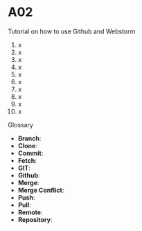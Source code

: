# A02
Tutorial on how to use Github and Webstorm
1. x
2. x
3. x
4. x
5. x
6. x
7. x
8. x
9. x
10. x

Glossary
- **Branch**: 
- **Clone**:
- **Commit**:
- **Fetch**:
- **GIT**:
- **Github**:
- **Merge**:
- **Merge Conflict**:
- **Push**:
- **Pull**:
- **Remote**:
- **Repository**:
